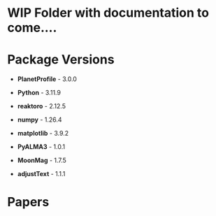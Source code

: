 # WIP Folder with documentation to come....

# Package Versions
- **PlanetProfile** - 3.0.0

- **Python** - 3.11.9

- **reaktoro** - 2.12.5

- **numpy** - 1.26.4

- **matplotlib** - 3.9.2

- **PyALMA3** - 1.0.1

- **MoonMag** - 1.7.5

- **adjustText** - 1.1.1

# Papers


